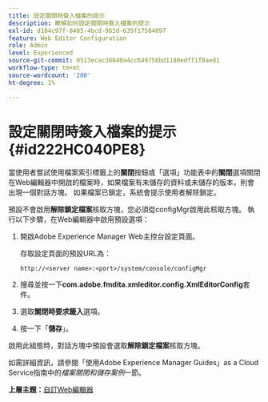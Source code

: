 ```yaml
---
title: 設定關閉時簽入檔案的提示
description: 瞭解如何設定關閉時簽入檔案的提示
exl-id: d184c97f-8405-4bcd-963d-635f17584897
feature: Web Editor Configuration
role: Admin
level: Experienced
source-git-commit: 0513ecac38840a4cc649758bd1180edff1f8aed1
workflow-type: tm+mt
source-wordcount: '200'
ht-degree: 1%

---
```


# 設定關閉時簽入檔案的提示 {#id222HC040PE8}

當使用者嘗試使用檔案索引標籤上的&#x200B;**關閉**&#x200B;按鈕或「選項」功能表中的&#x200B;**關閉**&#x200B;選項關閉在Web編輯器中開啟的檔案時，如果檔案有未儲存的資料或未儲存的版本，則會出現一個對話方塊。 如果檔案已鎖定，系統會提示使用者解除鎖定。

預設不會啟用&#x200B;**解除鎖定檔案**&#x200B;核取方塊，您必須從configMgr啟用此核取方塊。 執行以下步驟，在Web編輯器中啟用預設選項：

1. 開啟Adobe Experience Manager Web主控台設定頁面。

   存取設定頁面的預設URL為：

   ```http
   http://<server name>:<port>/system/console/configMgr
   ```

1. 搜尋並按一下&#x200B;**com.adobe.fmdita.xmleditor.config.XmlEditorConfig**&#x200B;套件。

1. 選取&#x200B;**關閉時要求籤入**&#x200B;選項。

1. 按一下「**儲存**」。


啟用此組態時，對話方塊中預設會選取&#x200B;**解除鎖定檔案**&#x200B;核取方塊。

如需詳細資訊，請參閱「使用Adobe Experience Manager Guides」as a Cloud Service指南中的&#x200B;*檔案關閉和儲存案例*&#x200B;一節。

**上層主題：**[&#x200B;自訂Web編輯器](conf-web-editor.md)
